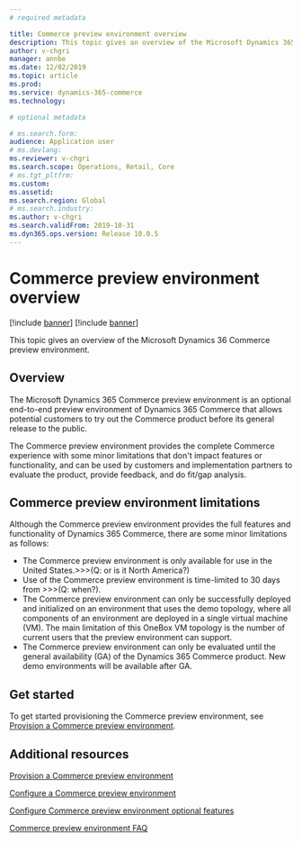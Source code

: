 ```yaml
---
# required metadata

title: Commerce preview environment overview
description: This topic gives an overview of the Microsoft Dynamics 365 Commerce preview environment.
author: v-chgri
manager: annbe
ms.date: 12/02/2019
ms.topic: article
ms.prod: 
ms.service: dynamics-365-commerce
ms.technology: 

# optional metadata

# ms.search.form: 
audience: Application user
# ms.devlang: 
ms.reviewer: v-chgri
ms.search.scope: Operations, Retail, Core
# ms.tgt_pltfrm: 
ms.custom: 
ms.assetid: 
ms.search.region: Global
# ms.search.industry: 
ms.author: v-chgri
ms.search.validFrom: 2019-10-31
ms.dyn365.ops.version: Release 10.0.5
---
```


# Commerce preview environment overview

[!include [banner](includes/preview-banner.md)]
[!include [banner](includes/banner.md)]

This topic gives an overview of the Microsoft Dynamics 36 Commerce preview environment.

## Overview

The Microsoft Dynamics 365 Commerce preview environment is an optional end-to-end preview environment of Dynamics 365 Commerce that allows potential customers to try out the Commerce product before its general release to the public. 

The Commerce preview environment provides the complete Commerce experience with some minor limitations that don't impact features or functionality, and can be used by customers and implementation partners to evaluate the product, provide feedback, and do fit/gap analysis.

## Commerce preview environment limitations

Although the Commerce preview environment provides the full features and functionality of Dynamics 365 Commerce, there are some minor limitations as follows:

- The Commerce preview environment is only available for use in the United States.>>>(Q: or is it North America?)
- Use of the Commerce preview environment is time-limited to 30 days from >>>(Q: when?).
- The Commerce preview environment can only be successfully deployed and initialized on an environment that uses the demo topology, where all components of an environment are deployed in a single virtual machine (VM). The main limitation of this OneBox VM topology is the number of current users that the preview environment can support.
- The Commerce preview environment can only be evaluated until the general availability (GA) of the Dynamics 365 Commerce product. New demo environments will be available after GA.

## Get started

To get started provisioning the Commerce preview environment, see [Provision a Commerce preview environment](provisioning-guide.md).

## Additional resources

[Provision a Commerce preview environment](provisioning-guide.md)

[Configure a Commerce preview environment](cpe-post-provisioning.md)

[Configure Commerce preview environment optional features](cpe-optional-features.md)

[Commerce preview environment FAQ](cpe-faq.md)

